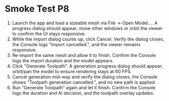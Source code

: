 ﻿# Smoke Test P8

1. Launch the app and load a sizeable mesh via File -> Open Model.... A progress dialog should appear; move other windows or orbit the viewer to confirm the UI stays responsive.
2. While the import dialog counts up, click Cancel. Verify the dialog closes, the Console logs "Import cancelled.", and the viewer remains responsive.
3. Re-import the same mesh and allow it to finish. Confirm the Console logs the import duration and the model appears.
4. Click "Generate Toolpath". A generation progress dialog should appear; orbit/pan the model to ensure rendering stays at 60 FPS.
5. Cancel generation mid-way and verify the dialog closes, the Console shows "Toolpath generation cancelled.", and no new path is applied.
6. Run "Generate Toolpath" again and let it finish. Confirm the Console logs the duration and AI decision, and the toolpath overlay updates.
